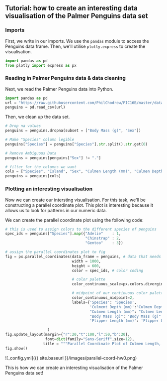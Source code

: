 ## Tutorial: how to create an interesting data visualisation of the Palmer Penguins data set

### Imports
First, we write in our imports. We use the `pandas` module to access the Penguins data frame. Then, we'll utilise `plotly.express` to create the visualisation.
```python
import pandas as pd
from plotly import express as px
```
### Reading in Palmer Penguins data & data cleaning
Next, we read the Palmer Penguins data into Python.
```python
import pandas as pd
url = "https://raw.githubusercontent.com/PhilChodrow/PIC16B/master/datasets/palmer_penguins.csv"
penguins = pd.read_csv(url)
```

Then, we clean up the data set.
```python
# Drop na values
penguins = penguins.dropna(subset = ["Body Mass (g)", "Sex"])

# Make "Species" column legible
penguins["Species"] = penguins["Species"].str.split().str.get(0)

# Remove Ambiguous Data
penguins = penguins[penguins["Sex"] != "."]

# filter for the columns we want
cols = ["Species", "Island", "Sex", "Culmen Length (mm)", "Culmen Depth (mm)", "Flipper Length (mm)", "Body Mass (g)"]
penguins = penguins[cols]
```

### Plotting an interesting visualisation
Now we can create our intersting visualisation. For this task, we'll be constructing a parallel coordinate plot. This plot is interesting because it allows us to look for patterns in our numeric data.

We can create the parallel coordinate plot using the following code:
```python
# this is used to assign colors to the different species of penguins
spec_ids = penguins["Species"].map({"Adelie"    : 1,
                                    "Chinstrap" : 2,
                                    "Gentoo"    : 3})

# assign the parallel coordinates plot to fig
fig = px.parallel_coordinates(data_frame = penguins, # data that needs to be plotted
                              width = 1000,
                              height = 600,
                              color = spec_ids, # color coding

                              # color palette
                              color_continuous_scale=px.colors.diverging.Tealrose,

                              # midpoint of our continuous color palette
                              color_continuous_midpoint=2,
                              labels={'Species': 'Species',
                                      'Culment Depth (mm)':'Culmen Depth (mm)',
                                      "Culmen Length (mm)": "Culmen Length (mm)",
                                      "Body Mass (g)": "Body Mass (g)",
                                      'Flipper Length (mm)': 'Flipper Length (mm)'}

                   )
fig.update_layout(margin={"r":20,"t":100,"l":50,"b":20},
                  font=dict(family="Sans-Seriff",size=12),
                 title = """Parallel Coordinate Plot of Culmen Length, Culmen Depth,Flipper Length, and Body Mass""")
fig.show()
```
![_config.yml]({{ site.baseurl }}/images/parallel-coord-hw0.png)

This is how we can create an interesting visualisation of the Palmer Penguins data set!

